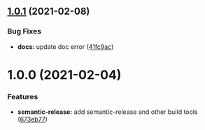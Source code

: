 ## [1.0.1](https://github.com/orioro/node-tree-source-nodes/compare/v1.0.0...v1.0.1) (2021-02-08)


### Bug Fixes

* **docs:** update doc error ([41fc9ac](https://github.com/orioro/node-tree-source-nodes/commit/41fc9ac8686c25b6077105cde717daaa03c305a0))

# 1.0.0 (2021-02-04)


### Features

* **semantic-release:** add semantic-release and other build tools ([673eb77](https://github.com/orioro/node-tree-source-nodes/commit/673eb770687d763a8a48097bd956707f5196a1fb))
